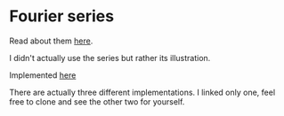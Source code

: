 # Fourier series

Read about them [here](http://mathworld.wolfram.com/FourierSeries.html).

I didn't actually use the series but rather its illustration.

Implemented [here](https://codepen.io/KaustubhD/pen/aPZaNa)

There are actually three different implementations. I linked only one, feel free to clone and see the other two for yourself.
